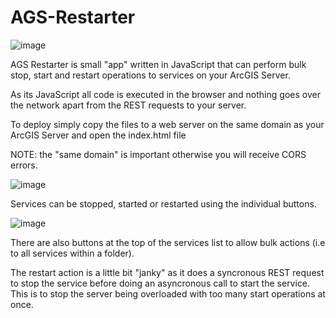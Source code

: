 # AGS-Restarter

![image](https://user-images.githubusercontent.com/26259049/133941746-945f73a3-6777-4195-b703-2008b99a85e6.png)

AGS Restarter is small "app" written in JavaScript that can perform bulk stop, start and restart operations to services on your ArcGIS Server.

As its JavaScript all code is executed in the browser and nothing goes over the network apart from the REST requests to your server.

To deploy simply copy the files to a web server on the same domain as your ArcGIS Server and open the index.html file 

NOTE: the "same domain" is important otherwise you will receive CORS errors.

![image](https://user-images.githubusercontent.com/26259049/133941882-29a607ca-996f-4143-9b2b-9e3b9b817184.png)

Services can be stopped, started or restarted using the individual buttons.

![image](https://user-images.githubusercontent.com/26259049/133941944-19cfc78d-361a-41fb-987f-b95bb826056d.png)

There are also buttons at the top of the services list to allow bulk actions (i.e to all services within a folder).

The restart action is a little bit "janky" as it does a syncronous REST request to stop the service before doing an asyncronous call to start the service. This is to stop the server being overloaded with too many start operations at once.
